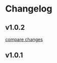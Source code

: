 # Changelog


## v1.0.2

[compare changes](https://github.com/aminmokhtari94/nuxt-rtlcss/compare/v1.0.1...v1.0.2)

## v1.0.1

